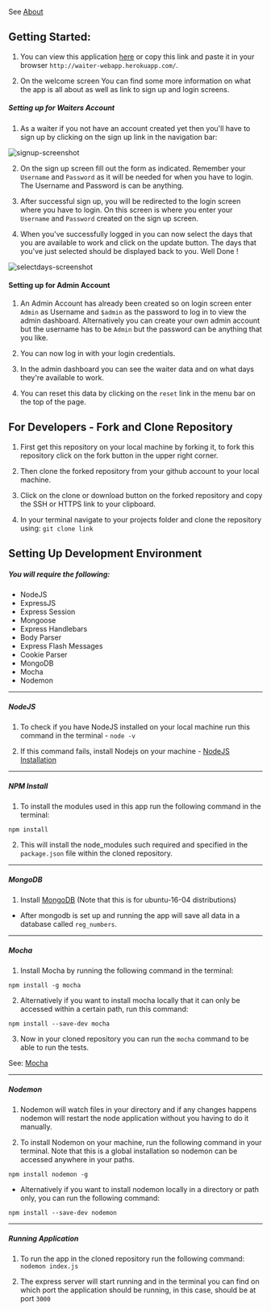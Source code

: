 See <a href="https://github.com/GarethW1994/waiter_webapp/tree/about">About</a>

## Getting Started:
1. You can view this application <a href="http://waiter-webapp.herokuapp.com/">here</a> or copy this link and paste it in your browser `http://waiter-webapp.herokuapp.com/`.

2. On the welcome screen You can find some more information on what the app is all about as well as link to sign up and login screens.

##### Setting up for Waiters Account

1. As a waiter if you not have an account created yet then you'll have to sign up by clicking on the sign up link in the navigation bar:

![signup-screenshot](https://user-images.githubusercontent.com/22448019/29669142-ca62038a-88e2-11e7-8a68-74ff55dbf0a5.png)

2. On the sign up screen fill out the form as indicated. Remember your `Username` and `Password` as it will be needed for when you have to login. The Username and Password is can be anything.

3. After successful sign up, you will be redirected to the login screen where you have to login. On this screen is where you enter your `Username` and `Password` created on the sign up screen.

4. When you've successfully logged in you can now select the days that you are available to work and click on the update button. The days that you've just selected should be displayed back to you. Well Done !

![selectdays-screenshot](https://user-images.githubusercontent.com/22448019/29670208-4e2b400c-88e6-11e7-8026-aa7d4bb8668f.png)


#### Setting up for Admin Account
1. An Admin Account has already been created so on login screen enter `Admin` as Username and `$admin` as the password to log in to view the admin dashboard.
   Alternatively you can create your own admin account but the username has to be `Admin` but the password can be anything that you like.

2. You can now log in with your login credentials.

3. In the admin dashboard you can see the waiter data and on what days they're available to work.

4. You can reset this data by clicking on the `reset` link in the menu bar on the top of the page.

##  For Developers - Fork and Clone Repository

1. First get this repository on your local machine by forking it, to fork this repository click on the fork button in the upper right corner.

2. Then clone the forked repository from your github account to your local machine.

3. Click on the clone or download button on the forked repository and copy the SSH or HTTPS link to your clipboard.

4. In your terminal navigate to your projects folder and clone the repository using: `git clone link`

## Setting Up Development Environment
##### You will require the following:
- NodeJS
- ExpressJS
- Express Session
- Mongoose
- Express Handlebars
- Body Parser
- Express Flash Messages
- Cookie Parser
- MongoDB
- Mocha
- Nodemon

---

##### NodeJS
1. To check if you have NodeJS installed on your local machine run this command in the terminal - `node -v`

2. If this command fails, install Nodejs on your machine - <a href="">NodeJS Installation</a>

---

##### NPM Install
1. To install the modules used in this app run the following command in the terminal:
  ```
  npm install
  ```
2. This will install the node_modules such required and specified in the `package.json` file within the cloned repository.

---

##### MongoDB
1. Install <a href="https://www.digitalocean.com/community/tutorials/how-to-install-and-secure-mongodb-on-ubuntu-16-04"> MongoDB</a> (Note that this is for ubuntu-16-04    distributions)
- After mongodb is set up and running the app will save all data in a database called `reg_numbers`.

---

##### Mocha
1. Install Mocha by running the following command in the terminal:
  ```
  npm install -g mocha
  ```
2. Alternatively if you want to install mocha locally that it can only be accessed within a certain path, run this command:
  ```
  npm install --save-dev mocha
  ```

3.  Now in your cloned repository you can run the `mocha` command to be able to run the tests.

See: <a href="https://mochajs.org/">Mocha</a>

---

##### Nodemon

1. Nodemon will watch files in your directory and if any changes happens nodemon will restart the node application without you having to do it manually.

2. To install Nodemon on your machine, run the following command in your terminal. Note that this is a global installation so nodemon can be accessed anywhere
in your paths.
```
npm install nodemon -g
```
- Alternatively if you want to install nodemon locally in a directory or path only, you can run the following command:
```
npm install --save-dev nodemon
```

---
##### Running Application
1. To run the app in the cloned repository run the following command: `nodemon index.js`

2. The express server will start running and in the terminal you can find on which port the application should be running, in this case, should be at port `3000`
